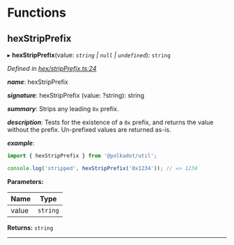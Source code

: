 

# Functions

<a id="hexstripprefix"></a>

##  hexStripPrefix

▸ **hexStripPrefix**(value: *`string` | `null` | `undefined`*): `string`

*Defined in [hex/stripPrefix.ts:24](https://github.com/polkadot-js/common/blob/89030f4/packages/util/src/hex/stripPrefix.ts#L24)*

*__name__*: hexStripPrefix

*__signature__*: hexStripPrefix (value: ?string): string

*__summary__*: Strips any leading `0x` prefix.

*__description__*: Tests for the existence of a `0x` prefix, and returns the value without the prefix. Un-prefixed values are returned as-is.

*__example__*:   

```javascript
import { hexStripPrefix } from '@polkadot/util';

console.log('stripped', hexStripPrefix('0x1234')); // => 1234
```

**Parameters:**

| Name | Type |
| ------ | ------ |
| value | `string` | `null` | `undefined` |

**Returns:** `string`

___

